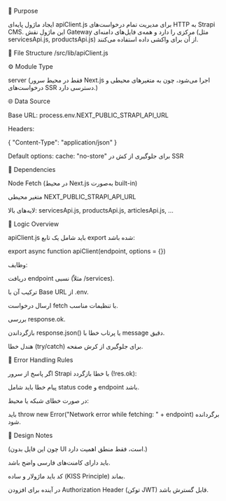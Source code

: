 🎯 Purpose

ایجاد ماژول پایه‌ای apiClient.js برای مدیریت تمام درخواست‌های HTTP به Strapi CMS.
این ماژول نقش Gateway مرکزی را دارد و همه‌ی فایل‌های دامنه‌ای (مثل servicesApi.js, productsApi.js) از آن برای واکشی داده استفاده می‌کنند.

📂 File Structure
/src/lib/apiClient.js

⚙️ Module Type

server
(فقط در محیط سرور Next.js اجرا می‌شود، چون به متغیرهای محیطی و درخواست‌های SSR دسترسی دارد.)

🌐 Data Source

Base URL: process.env.NEXT_PUBLIC_STRAPI_API_URL

Headers:

{
  "Content-Type": "application/json"
}


Default options:
cache: "no-store" برای جلوگیری از کش در SSR

🧩 Dependencies

Node Fetch (در محیط Next.js به‌صورت built-in)

متغیر محیطی NEXT_PUBLIC_STRAPI_API_URL

لایه‌های بالا: servicesApi.js, productsApi.js, articlesApi.js, …

🧠 Logic Overview

apiClient.js باید شامل یک تابع export شده باشد:

export async function apiClient(endpoint, options = {})


وظایف:

دریافت endpoint نسبی (مثلاً /services).

ترکیب آن با Base URL از .env.

ارسال درخواست fetch با تنظیمات مناسب.

بررسی response.ok.

بازگرداندن response.json() یا پرتاب خطا با message دقیق.

هندل خطا (try/catch) برای جلوگیری از کرش صفحه.

🧩 Error Handling Rules

اگر پاسخ از سرور Strapi با خطا بازگردد (!res.ok):

پیام خطا باید شامل status code و endpoint باشد.

در صورت خطای شبکه یا محیط:

باید throw new Error("Network error while fetching: " + endpoint) برگردانده شود.

🎨 Design Notes

(چون این فایل بدون UI است، فقط منطق اهمیت دارد.)

باید دارای کامنت‌های فارسی واضح باشد.

کد باید ماژولار و ساده (KISS Principle) بماند.

در آینده برای افزودن Authorization Header (توکن JWT) قابل گسترش باشد.